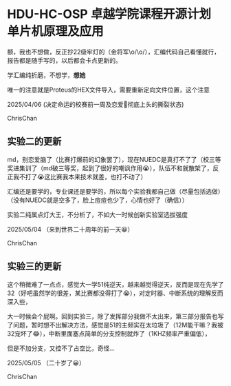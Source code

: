 # HDU-HC-OSP 卓越学院课程开源计划 单片机原理及应用

额，我也不想做，反正抄22级牢灯的（金将军\o/\o/），汇编代码自己看懂就行，报告都是随手写的，以后都会卡点更新的。

学汇编纯折磨，不想学，**想她**

唯一的注意就是Proteus的HEX文件导入，需要重新定向文件位置，这个注意

2025/04/06 (决定命运的校赛前一周及恋爱🧠彻底上头的撕裂状态)

ChrisChan

## 实验二的更新

md，别恋爱脑了（比赛打爆前的幻象罢了），现在NUEDC是真打不了了（校三等奖进集训了（md破三等奖，起到了很好的嘲讽作用😭），队伍不和就散架了，反正我不打了😭这比赛我本来技术就差，也打不动了）

汇编还是要学的，专业课还是要学的，所以每个实验我都自己做（尽量包括选做）（没有NUEDC就是空多了，脸上痘痘也少了，心情也好了（确信））

实验二纯属点灯大王，不分析了，不如大一时候创新实验室选拔强度

2025/05/04 （来到世界二十周年的前一天😀）

ChrisChan

## 实验三的更新

这个稍微难了一点点，感觉大一学51纯逆天，越来越觉得逆天，反而是现在先学了32（好吧虽然学的很差，某比赛都没得打了😭），对定时器、中断系统的理解反而深入些，

大一时候会个屁啊。回到实验三，除了发挥部分我做不太出来，第三部分报告也写了问题，暂时想不出解决方法，感觉是51的主频实在太垃圾了（12M能干嘛？我被32宠坏了😂），中断里面塞点简单的分支控制就炸了（1KHZ频率严重偏低），

但是不加分支，又控不了占空比，奇怪...

2025/05/05 （二十岁了😀）

ChrisChan


